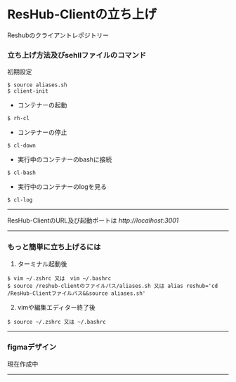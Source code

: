 # ResHub-Clientの立ち上げ
Reshubのクライアントレポジトリー

### 立ち上げ方法及びsehllファイルのコマンド

初期設定
```
$ source aliases.sh
$ client-init
```

* コンテナーの起動
```
$ rh-cl
```

* コンテナーの停止
```
$ cl-down
```

* 実行中のコンテナーのbashに接続
```
$ cl-bash
```

* 実行中のコンテナーのlogを見る
```
$ cl-log
```

-------------------------------

ResHub-ClientのURL及び起動ポートは
_http://localhost:3001_

-------------------------------

### もっと簡単に立ち上げるには

1. ターミナル起動後
```
$ vim ~/.zshrc 又は　vim ~/.bashrc
$ source /reshub-clientのファイルパス/aliases.sh 又は alias reshub='cd /ResHub-Clientファイルパス&&source aliases.sh'
```

2. vimや編集エディター終了後
```
$ source ~/.zshrc 又は ~/.bashrc
```
-----------------------------

### figmaデザイン

現在作成中

-------------------------------
